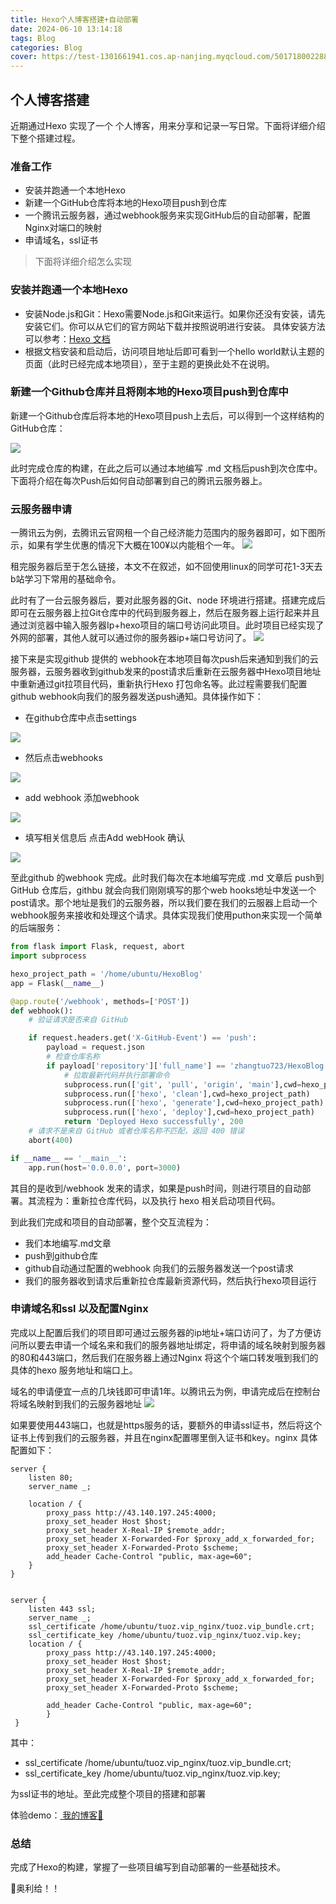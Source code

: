 ```yaml
---
title: Hexo个人博客搭建+自动部署
date: 2024-06-10 13:14:18
tags: Blog
categories: Blog
cover: https://test-1301661941.cos.ap-nanjing.myqcloud.com/501718002288_.pic.jpg
---
```

## 个人博客搭建

近期通过Hexo 实现了一个 个人博客，用来分享和记录一写日常。下面将详细介绍下整个搭建过程。

### 准备工作

* 安装并跑通一个本地Hexo
* 新建一个GitHub仓库将本地的Hexo项目push到仓库
* 一个腾讯云服务器，通过webhook服务来实现GitHub后的自动部署，配置Nginx对端口的映射
* 申请域名，ssl证书

> 下面将详细介绍怎么实现

### 安装并跑通一个本地Hexo

+ 安装Node.js和Git：Hexo需要Node.js和Git来运行。如果你还没有安装，请先安装它们。你可以从它们的官方网站下载并按照说明进行安装。
  具体安装方法可以参考：<a href='https://hexo.io/zh-cn/docs/'>Hexo 文档</a>
+ 根据文档安装和启动后，访问项目地址后即可看到一个hello world默认主题的页面（此时已经完成本地项目），至于主题的更换此处不在说明。


### 新建一个Github仓库并且将刚本地的Hexo项目push到仓库中

新建一个Github仓库后将本地的Hexo项目push上去后，可以得到一个这样结构的GitHub仓库：

<img src='https://test-1301661941.cos.ap-nanjing.myqcloud.com/github.png'/>
  
此时完成仓库的构建，在此之后可以通过本地编写 .md 文档后push到次仓库中。下面将介绍在每次Push后如何自动部署到自己的腾讯云服务器上。

### 云服务器申请

一腾讯云为例，去腾讯云官网租一个自己经济能力范围内的服务器即可，如下图所示，如果有学生优惠的情况下大概在100¥以内能租个一年。
<img src='https://test-1301661941.cos.ap-nanjing.myqcloud.com/tengxunyun.png'/>

租完服务器后至于怎么链接，本文不在叙述，如不回使用linux的同学可花1-3天去b站学习下常用的基础命令。

此时有了一台云服务器后，要对此服务器的Git、node 环境进行搭建。搭建完成后即可在云服务器上拉Git仓库中的代码到服务器上，然后在服务器上运行起来并且通过浏览器中输入服务器Ip+hexo项目的端口号访问此项目。此时项目已经实现了外网的部署，其他人就可以通过你的服务器ip+端口号访问了。
<img src='https://test-1301661941.cos.ap-nanjing.myqcloud.com/ip%2Bport.png'/>

接下来是实现github 提供的 webhook在本地项目每次push后来通知到我们的云服务器，云服务器收到github发来的post请求后重新在云服务器中Hexo项目地址中重新通过git拉项目代码，重新执行Hexo 打包命名等。此过程需要我们配置github webhook向我们的服务器发送push通知。具体操作如下：

* 在github仓库中点击settings
<img src='https://test-1301661941.cos.ap-nanjing.myqcloud.com/git1.png'/>

* 然后点击webhooks
<img src='https://test-1301661941.cos.ap-nanjing.myqcloud.com/git2.png'/>

* add webhook 添加webhook
<img src='https://test-1301661941.cos.ap-nanjing.myqcloud.com/git3.png'/>

* 填写相关信息后 点击Add webHook 确认
<img src='https://test-1301661941.cos.ap-nanjing.myqcloud.com/git4.png'/>


至此github 的webhook 完成。此时我们每次在本地编写完成 .md 文章后 push到GitHub 仓库后，githbu 就会向我们刚刚填写的那个web hooks地址中发送一个post请求。那个地址是我们的云服务器，所以我们要在我们的云服器上启动一个webhook服务来接收和处理这个请求。具体实现我们使用puthon来实现一个简单的后端服务：

```python
from flask import Flask, request, abort
import subprocess

hexo_project_path = '/home/ubuntu/HexoBlog'
app = Flask(__name__)

@app.route('/webhook', methods=['POST'])
def webhook():
    # 验证请求是否来自 GitHub

    if request.headers.get('X-GitHub-Event') == 'push':
        payload = request.json
        # 检查仓库名称
        if payload['repository']['full_name'] == 'zhangtuo723/HexoBlog':
            # 拉取最新代码并执行部署命令
            subprocess.run(['git', 'pull', 'origin', 'main'],cwd=hexo_project_path)
            subprocess.run(['hexo', 'clean'],cwd=hexo_project_path)
            subprocess.run(['hexo', 'generate'],cwd=hexo_project_path)
            subprocess.run(['hexo', 'deploy'],cwd=hexo_project_path)
            return 'Deployed Hexo successfully', 200
    # 请求不是来自 GitHub 或者仓库名称不匹配，返回 400 错误
    abort(400)

if __name__ == '__main__':
    app.run(host='0.0.0.0', port=3000)

```

其目的是收到/webhook 发来的请求，如果是push时间，则进行项目的自动部署。其流程为：重新拉仓库代码，以及执行 hexo 相关启动项目代码。

到此我们完成和项目的自动部署，整个交互流程为：
* 我们本地编写.md文章
* push到github仓库
* github自动通过配置的webhook 向我们的云服务器发送一个post请求
* 我们的服务器收到请求后重新拉仓库最新资源代码，然后执行hexo项目运行


### 申请域名和ssl 以及配置Nginx

完成以上配置后我们的项目即可通过云服务器的ip地址+端口访问了，为了方便访问所以要去申请一个域名来和我们的服务器地址绑定，将申请的域名映射到服务器的80和443端口，然后我们在服务器上通过Nginx 将这个个端口转发哦到我们的具体的hexo 服务地址和端口上。

域名的申请便宜一点的几块钱即可申请1年。以腾讯云为例，申请完成后在控制台将域名映射到我们的云服务器地址
<img src='https://test-1301661941.cos.ap-nanjing.myqcloud.com/nds.png' />

如果要使用443端口，也就是https服务的话，要额外的申请ssl证书，然后将这个证书上传到我们的云服务器，并且在nginx配置哪里倒入证书和key。nginx 具体配置如下：

``` nginx
server {
    listen 80;
    server_name _;

    location / {
        proxy_pass http://43.140.197.245:4000;
        proxy_set_header Host $host;
        proxy_set_header X-Real-IP $remote_addr;
        proxy_set_header X-Forwarded-For $proxy_add_x_forwarded_for;
        proxy_set_header X-Forwarded-Proto $scheme;
        add_header Cache-Control "public, max-age=60";
    }
}


server {
    listen 443 ssl;
    server_name _;
    ssl_certificate /home/ubuntu/tuoz.vip_nginx/tuoz.vip_bundle.crt;
    ssl_certificate_key /home/ubuntu/tuoz.vip_nginx/tuoz.vip.key;
    location / {
        proxy_pass http://43.140.197.245:4000;
        proxy_set_header Host $host;
        proxy_set_header X-Real-IP $remote_addr;
        proxy_set_header X-Forwarded-For $proxy_add_x_forwarded_for;
        proxy_set_header X-Forwarded-Proto $scheme;
    
        add_header Cache-Control "public, max-age=60";
        }
 }

```

其中：
+ ssl_certificate /home/ubuntu/tuoz.vip_nginx/tuoz.vip_bundle.crt;
+ ssl_certificate_key /home/ubuntu/tuoz.vip_nginx/tuoz.vip.key;
  
为ssl证书的地址。至此完成整个项目的搭建和部署

体验demo：<a href="https://www.tuoz.vip"> 我的博客🚀 </a>

### 总结

完成了Hexo的构建，掌握了一些项目编写到自动部署的一些基础技术。

🍠奥利给！！